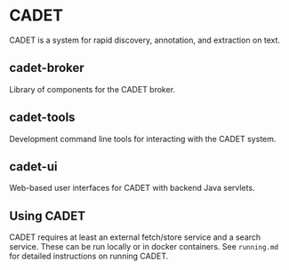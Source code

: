 CADET
============================
CADET is a system for rapid discovery, annotation, and extraction on text.

cadet-broker
---------------
Library of components for the CADET broker.

cadet-tools
---------------
Development command line tools for interacting with the CADET system.

cadet-ui
---------------
Web-based user interfaces for CADET with backend Java servlets.

Using CADET
--------------
CADET requires at least an external fetch/store service and a search service.
These can be run locally or in docker containers.
See `running.md` for detailed instructions on running CADET.
